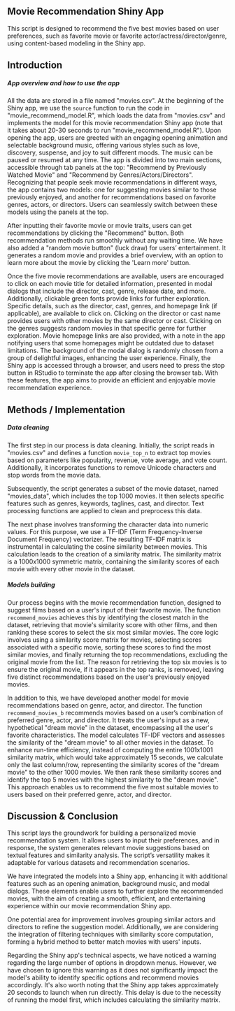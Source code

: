 Movie Recommendation Shiny App
-----------
This script is designed to recommend the five best movies based on user preferences, such as favorite movie or favorite actor/actress/director/genre, using content-based modeling in the Shiny app.

## Introduction

##### App overview and how to use the app

All the data are stored in a file named "movies.csv". At the beginning of the Shiny app, we use the `source` function to run the code in "movie_recommend_model.R", which loads the data from "movies.csv" and implements the model for this movie recommendation Shiny app (note that it takes about 20-30 seconds to run "movie_recommend_model.R"). Upon opening the app, users are greeted with an engaging opening animation and selectable background music, offering various styles such as love, discovery, suspense, and joy to suit different moods. The music can be paused or resumed at any time. The app is divided into two main sections, accessible through tab panels at the top: "Recommend by Previously Watched Movie" and "Recommend by Genres/Actors/Directors". Recognizing that people seek movie recommendations in different ways, the app contains two models: one for suggesting movies similar to those previously enjoyed, and another for recommendations based on favorite genres, actors, or directors. Users can seamlessly switch between these models using the panels at the top.

After inputting their favorite movie or movie traits, users can get recommendations by clicking the "Recommend" button. Both recommendation methods run smoothly without any waiting time. We have also added a "random movie button" (luck draw) for users’ entertainment. It generates a random movie and provides a brief overview, with an option to learn more about the movie by clicking the 'Learn more' button.

Once the five movie recommendations are available, users are encouraged to click on each movie title for detailed information, presented in modal dialogs that include the director, cast, genre, release date, and more. Additionally, clickable green fonts provide links for further exploration. Specific details, such as the director, cast, genres, and homepage link (if applicable), are available to click on. Clicking on the director or cast name provides users with other movies by the same director or cast. Clicking on the genres suggests random movies in that specific genre for further exploration. Movie homepage links are also provided, with a note in the app notifying users that some homepages might be outdated due to dataset limitations. The background of the modal dialog is randomly chosen from a group of delightful images, enhancing the user experience. Finally, the Shiny app is accessed through a browser, and users need to press the stop button in RStudio to terminate the app after closing the browser tab. With these features, the app aims to provide an efficient and enjoyable movie recommendation experience.

## Methods / Implementation

##### Data cleaning

The first step in our process is data cleaning. Initially, the script reads in "movies.csv" and defines a function `movie_top_n` to extract top movies based on parameters like popularity, revenue, vote average, and vote count. Additionally, it incorporates functions to remove Unicode characters and stop words from the movie data.

Subsequently, the script generates a subset of the movie dataset, named "movies_data", which includes the top 1000 movies. It then selects specific features such as genres, keywords, taglines, cast, and director. Text processing functions are applied to clean and preprocess this data.

The next phase involves transforming the character data into numeric values. For this purpose, we use a TF-IDF (Term Frequency-Inverse Document Frequency) vectorizer. The resulting TF-IDF matrix is instrumental in calculating the cosine similarity between movies. This calculation leads to the creation of a similarity matrix. The similarity matrix is a 1000x1000 symmetric matrix, containing the similarity scores of each movie with every other movie in the dataset.

##### Models building
Our process begins with the movie recommendation function, designed to suggest films based on a user's input of their favorite movie. The function `recommend_movies` achieves this by identifying the closest match in the dataset, retrieving that movie's similarity score with other films, and then ranking these scores to select the six most similar movies. The core logic involves using a similarity score matrix for movies, selecting scores associated with a specific movie, sorting these scores to find the most similar movies, and finally returning the top recommendations, excluding the original movie from the list. The reason for retrieving the top six movies is to ensure the original movie, if it appears in the top ranks, is removed, leaving five distinct recommendations based on the user's previously enjoyed movies.

In addition to this, we have developed another model for movie recommendations based on genre, actor, and director. The function `recommend_movies_b` recommends movies based on a user’s combination of preferred genre, actor, and director. It treats the user's input as a new, hypothetical "dream movie" in the dataset, encompassing all the user's favorite characteristics. The model calculates TF-IDF vectors and assesses the similarity of the "dream movie" to all other movies in the dataset. To enhance run-time efficiency, instead of computing the entire 1001x1001 similarity matrix, which would take approximately 15 seconds, we calculate only the last column/row, representing the similarity scores of the "dream movie" to the other 1000 movies. We then rank these similarity scores and identify the top 5 movies with the highest similarity to the "dream movie". This approach enables us to recommend the five most suitable movies to users based on their preferred genre, actor, and director.


## Discussion & Conclusion

This script lays the groundwork for building a personalized movie recommendation system. It allows users to input their preferences, and in response, the system generates relevant movie suggestions based on textual features and similarity analysis. The script’s versatility makes it adaptable for various datasets and recommendation scenarios.

We have integrated the models into a Shiny app, enhancing it with additional features such as an opening animation, background music, and modal dialogs. These elements enable users to further explore the recommended movies, with the aim of creating a smooth, efficient, and entertaining experience within our movie recommendation Shiny app.

One potential area for improvement involves grouping similar actors and directors to refine the suggestion model. Additionally, we are considering the integration of filtering techniques with similarity score computation, forming a hybrid method to better match movies with users' inputs.

Regarding the Shiny app's technical aspects, we have noticed a warning regarding the large number of options in dropdown menus. However, we have chosen to ignore this warning as it does not significantly impact the model's ability to identify specific options and recommend movies accordingly. It's also worth noting that the Shiny app takes approximately 20 seconds to launch when run directly. This delay is due to the necessity of running the model first, which includes calculating the similarity matrix.
